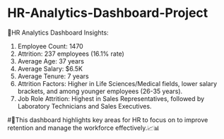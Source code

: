 # HR-Analytics-Dashboard-Project
📌HR Analytics Dashboard Insights:
1. Employee Count: 1470
2. Attrition: 237 employees (16.1% rate)
3. Average Age: 37 years
4. Average Salary: $6.5K
5. Average Tenure: 7 years
6. Attrition Factors: Higher in Life Sciences/Medical fields, lower salary brackets, and among younger employees (26-35 years).
7. Job Role Attrition: Highest in Sales Representatives, followed by Laboratory Technicians and Sales Executives.
   
#📌This dashboard highlights key areas for HR to focus on to improve retention and manage the workforce effectively.📈📊
